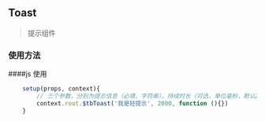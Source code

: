 ## Toast

> 提示组件

### 使用方法

####js 使用

```js
    setup(props, context){
        // 三个参数，分别为提示信息（必填，字符串），持续时长（可选，单位毫秒，默认2000），回调函数（可选）
        context.root.$tbToast('我是轻提示', 2000, function (){})
    }
```
